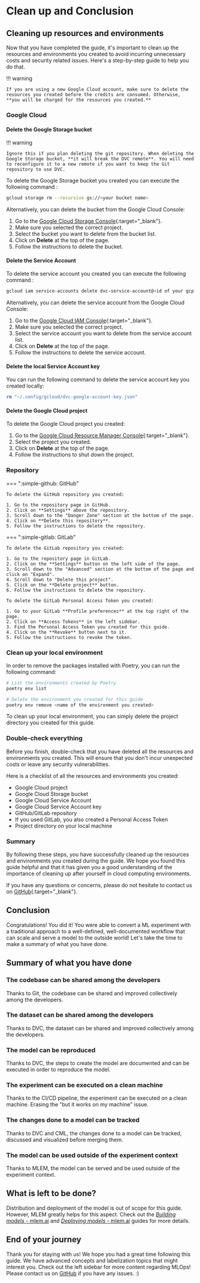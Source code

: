 # Clean up and Conclusion

## Cleaning up resources and environments

Now that you have completed the guide, it's important to clean up the resources and environments you created to avoid incurring unnecessary costs and security related issues. Here's a step-by-step guide to help you do that.

!!! warning

    If you are using a new Google Cloud account, make sure to delete the resources you created before the credits are consumed. Otherwise, **you will be charged for the resources you created.**

### Google Cloud

#### Delete the Google Storage bucket

!!! warning

    Ignore this if you plan deleting the git repository. When deleting the Google Storage bucket, **it will break the DVC remote**. You will need to reconfigure it to a new remote if you want to keep the Git repository to use DVC.

To delete the Google Storage bucket you created you can execute the following command :

```sh title="Execute the following command(s) in a terminal"
gcloud storage rm --recursive gs://<your bucket name>
```

Alternatively, you can delete the bucket from the Google Cloud Console:

1. Go to the [Google Cloud Storage Console](https://console.cloud.google.com/storage){:target="_blank"}.
2. Make sure you selected the correct project.
3. Select the bucket you want to delete from the bucket list.
4. Click on **Delete** at the top of the page.
5. Follow the instructions to delete the bucket.

#### Delete the Service Account

To delete the service account you created you can execute the following command :

```sh title="Execute the following command(s) in a terminal"
gcloud iam service-accounts delete dvc-service-account@<id of your gcp project>.iam.gserviceaccount.com
```

Alternatively, you can delete the service account from the Google Cloud Console:

1. Go to the [Google Cloud IAM Console](https://console.cloud.google.com/iam-admin/serviceaccounts){:target="_blank"}.
2. Make sure you selected the correct project.
3. Select the service account you want to delete from the service account list.
4. Click on **Delete** at the top of the page.
5. Follow the instructions to delete the service account.

#### Delete the local Service Account key

You can run the following command to delete the service account key you created locally:

```sh title="Execute the following command(s) in a terminal"
rm "~/.config/gcloud/dvc-google-account-key.json"
```

#### Delete the Google Cloud project

To delete the Google Cloud project you created:

1. Go to the [Google Cloud Resource Manager Console](https://console.cloud.google.com/cloud-resource-manager){:target="_blank"}.
2. Select the project you created.
3. Click on **Delete** at the top of the page.
4. Follow the instructions to shut down the project.

### Repository

=== ":simple-github: GitHub"

    To delete the GitHub repository you created:

    1. Go to the repository page in GitHub.
    2. Click on **Settings** above the repository.
    3. Scroll down to the "Danger Zone" section at the bottom of the page.
    4. Click on **Delete this repository**.
    5. Follow the instructions to delete the repository.

=== ":simple-gitlab: GitLab"

    To delete the GitLab repository you created:

    1. Go to the repository page in GitLab.
    2. Click on the **Settings** button on the left side of the page.
    3. Scroll down to the "Advanced" section at the bottom of the page and click on "Expand".
    4. Scroll down to "Delete this project".
    5. Click on the **Delete project** button.
    6. Follow the instructions to delete the repository.

    To delete the GitLab Personal Access Token you created:

    1. Go to your GitLab **Profile preferences** at the top right of the page.
    2. Click on **Access Tokens** in the left sidebar.
    3. Find the Personal Access Token you created for this guide.
    4. Click on the **Revoke** button next to it.
    5. Follow the instructions to revoke the token.

### Clean up your local environment

In order to remove the packages installed with Poetry, you can run the following command:

```sh title="Execute the following command(s) in a terminal"
# List the environments created by Poetry
poetry env list

# Delete the environment you created for this guide
poetry env remove <name of the environment you created>
```

To clean up your local environment, you can simply delete the project directory you created for this guide.

### Double-check everything

Before you finish, double-check that you have deleted all the resources and environments you created. This will ensure that you don't incur unexpected costs or leave any security vulnerabilities.

Here is a checklist of all the resources and environments you created:

- Google Cloud project
- Google Cloud Storage bucket
- Google Cloud Service Account
- Google Cloud Service Account key
- GitHub/GitLab repository
- If you used GitLab, you also created a Personal Access Token
- Project directory on your local machine

### Summary

By following these steps, you have successfully cleaned up the resources and environments you created during the guide. We hope you found this guide helpful and that it has given you a good understanding of the importance of cleaning up after yourself in cloud computing environments.

If you have any questions or concerns, please do not hesitate to contact us on [GitHub](https://github.com/csia-pme/a-guide-to-mlops){:target="_blank"}.

## Conclusion

Congratulations! You did it! You were able to convert a ML experiment with a traditional approach to a well-defined, well-documented workflow that can scale and serve a model to the outside world! Let's take the time to make a summary of what you have done.

## Summary of what you have done

### The codebase can be shared among the developers

Thanks to Git, the codebase can be shared and improved collectively among the developers.

### The dataset can be shared among the developers

Thanks to DVC, the dataset can be shared and improved collectively among the developers.

### The model can be reproduced

Thanks to DVC, the steps to create the model are documented and can be executed in order to reproduce the model.

### The experiment can be executed on a clean machine

Thanks to the CI/CD pipeline, the experiment can be executed on a clean machine. Erasing the "but it works on my machine" issue.

### The changes done to a model can be tracked

Thanks to DVC and CML, the changes done to a model can be tracked, discussed and visualized before merging them.

### The model can be used outside of the experiment context

Thanks to MLEM, the model can be served and be used outside of the experiment context.

## What is left to be done?

Distribution and deployment of the model is out of scope for this guide. However, MLEM greatly helps for this aspect. Check out the [_Building models_ - mlem.ai](https://mlem.ai/doc/user-guide/building) and [_Deploying models_ - mlem.ai](https://mlem.ai/doc/user-guide/deploying) guides for more details.

## End of your journey

Thank you for staying with us! We hope you had a great time following this guide. We have advanced concepts and labelization topics that might interest you. Check out the left sidebar for more content regarding MLOps! Please contact us on [GitHub](https://github.com/csia-pme/a-guide-to-mlops) if you have any issues. :)
